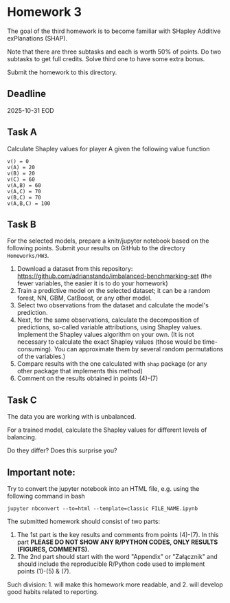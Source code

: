 # Homework 3

The goal of the third homework is to become familiar with SHapley Additive exPlanations (SHAP). 

Note that there are three subtasks and each is worth 50% of points.
Do two subtasks to get full credits. 
Solve third one to have some extra bonus.


Submit the homework to this directory.

## Deadline 

2025-10-31 EOD


## Task A

Calculate Shapley values for player A given the following value function

```
v() = 0
v(A) = 20
v(B) = 20
v(C) = 60
v(A,B) = 60
v(A,C) = 70
v(B,C) = 70
v(A,B,C) = 100
```

## Task B

For the selected models, prepare a knitr/jupyter notebook based on the following points.
Submit your results on GitHub to the directory `Homeworks/HW3`.

1. Download a dataset from this repository: https://github.com/adrianstando/imbalanced-benchmarking-set (the fewer variables, the easier it is to do your homework)
2. Train a predictive model on the selected dataset; it can be a random forest, NN, GBM, CatBoost, or any other model.
2. Select two observations from the dataset and calculate the model's prediction.
3. Next, for the same observations, calculate the decomposition of predictions, so-called variable attributions, using Shapley values. Implement the Shapley values algorithm on your own. (It is not necessary to calculate the exact Shapley values (those would be time-consuming). You can approximate them by several random permutations of the variables.)
4. Compare results with the one calculated with `shap` package (or any other package that implements this method)
5. Comment on the results obtained in points (4)-(7)

## Task C

The data you are working with is unbalanced.

For a trained model, calculate the Shapley values for different levels of balancing.

Do they differ? Does this surprise you?



## **Important note:**

Try to convert the jupyter notebook into an HTML file, e.g. using the following command in bash

```
jupyter nbconvert --to=html --template=classic FILE_NAME.ipynb
```

The submitted homework should consist of two parts:

1. The 1st part is the key results and comments from points (4)-(7). In this part **PLEASE DO NOT SHOW ANY R/PYTHON CODES, ONLY RESULTS (FIGURES, COMMENTS).**
2. The 2nd part should start with the word "Appendix" or "Załącznik" and should include the reproducible R/Python code used to implement points (1)-(5) & (7).

Such division: 1. will make this homework more readable, and 2. will develop good habits related to reporting.
